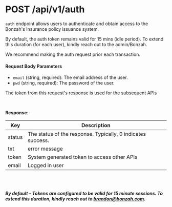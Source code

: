 # POST /api/v1/auth

`auth` endpoint allows users to authenticate and obtain access to the Bonzah's Insurance policy issuance system.

By default, the auth token remains valid for 15 mins (idle period). To extend this duration (for each user), kindly reach out to the admin/Bonzah.

We recommend making the auth request prior each transaction.

 
#### Request Body Parameters
 
- `email` (string, required): The email address of the user.
- `pwd` (string, required): The password of the user.

The token from this request's response is used for the subsequent APIs

<br>

**Response**:-

| Key | Description |
| --- | --- |
| status | The status of the response. Typically, 0 indicates success. |
| txt | error message |
| token | System generated token to access other APIs |
| email | Logged in user |

<br><br>

***By default – Tokens are configured to be valid for 15 minute sessions. To extend this duration, kindly reach out to brandon@bonzah.com.***
